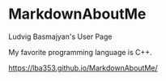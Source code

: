 # MarkdownAboutMe
Ludvig Basmajyan's User Page

My favorite programming language is C++.

https://lba353.github.io/MarkdownAboutMe/